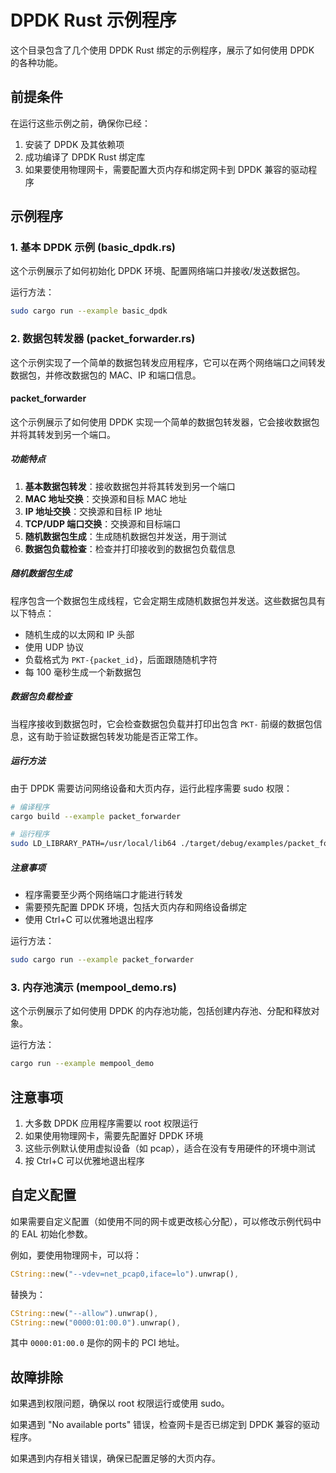 # DPDK Rust 示例程序

这个目录包含了几个使用 DPDK Rust 绑定的示例程序，展示了如何使用 DPDK 的各种功能。

## 前提条件

在运行这些示例之前，确保你已经：

1. 安装了 DPDK 及其依赖项
2. 成功编译了 DPDK Rust 绑定库
3. 如果要使用物理网卡，需要配置大页内存和绑定网卡到 DPDK 兼容的驱动程序

## 示例程序

### 1. 基本 DPDK 示例 (basic_dpdk.rs)

这个示例展示了如何初始化 DPDK 环境、配置网络端口并接收/发送数据包。

运行方法：
```bash
sudo cargo run --example basic_dpdk
```

### 2. 数据包转发器 (packet_forwarder.rs)

这个示例实现了一个简单的数据包转发应用程序，它可以在两个网络端口之间转发数据包，并修改数据包的 MAC、IP 和端口信息。

#### packet_forwarder

这个示例展示了如何使用 DPDK 实现一个简单的数据包转发器，它会接收数据包并将其转发到另一个端口。

##### 功能特点

1. **基本数据包转发**：接收数据包并将其转发到另一个端口
2. **MAC 地址交换**：交换源和目标 MAC 地址
3. **IP 地址交换**：交换源和目标 IP 地址
4. **TCP/UDP 端口交换**：交换源和目标端口
5. **随机数据包生成**：生成随机数据包并发送，用于测试
6. **数据包负载检查**：检查并打印接收到的数据包负载信息

##### 随机数据包生成

程序包含一个数据包生成线程，它会定期生成随机数据包并发送。这些数据包具有以下特点：

- 随机生成的以太网和 IP 头部
- 使用 UDP 协议
- 负载格式为 `PKT-{packet_id}`，后面跟随随机字符
- 每 100 毫秒生成一个新数据包

##### 数据包负载检查

当程序接收到数据包时，它会检查数据包负载并打印出包含 `PKT-` 前缀的数据包信息，这有助于验证数据包转发功能是否正常工作。

##### 运行方法

由于 DPDK 需要访问网络设备和大页内存，运行此程序需要 sudo 权限：

```bash
# 编译程序
cargo build --example packet_forwarder

# 运行程序
sudo LD_LIBRARY_PATH=/usr/local/lib64 ./target/debug/examples/packet_forwarder
```

##### 注意事项

- 程序需要至少两个网络端口才能进行转发
- 需要预先配置 DPDK 环境，包括大页内存和网络设备绑定
- 使用 Ctrl+C 可以优雅地退出程序

运行方法：
```bash
sudo cargo run --example packet_forwarder
```

### 3. 内存池演示 (mempool_demo.rs)

这个示例展示了如何使用 DPDK 的内存池功能，包括创建内存池、分配和释放对象。

运行方法：
```bash
cargo run --example mempool_demo
```

## 注意事项

1. 大多数 DPDK 应用程序需要以 root 权限运行
2. 如果使用物理网卡，需要先配置好 DPDK 环境
3. 这些示例默认使用虚拟设备（如 pcap），适合在没有专用硬件的环境中测试
4. 按 Ctrl+C 可以优雅地退出程序

## 自定义配置

如果需要自定义配置（如使用不同的网卡或更改核心分配），可以修改示例代码中的 EAL 初始化参数。

例如，要使用物理网卡，可以将：
```rust
CString::new("--vdev=net_pcap0,iface=lo").unwrap(),
```

替换为：
```rust
CString::new("--allow").unwrap(),
CString::new("0000:01:00.0").unwrap(),
```

其中 `0000:01:00.0` 是你的网卡的 PCI 地址。

## 故障排除

如果遇到权限问题，确保以 root 权限运行或使用 sudo。

如果遇到 "No available ports" 错误，检查网卡是否已绑定到 DPDK 兼容的驱动程序。

如果遇到内存相关错误，确保已配置足够的大页内存。
